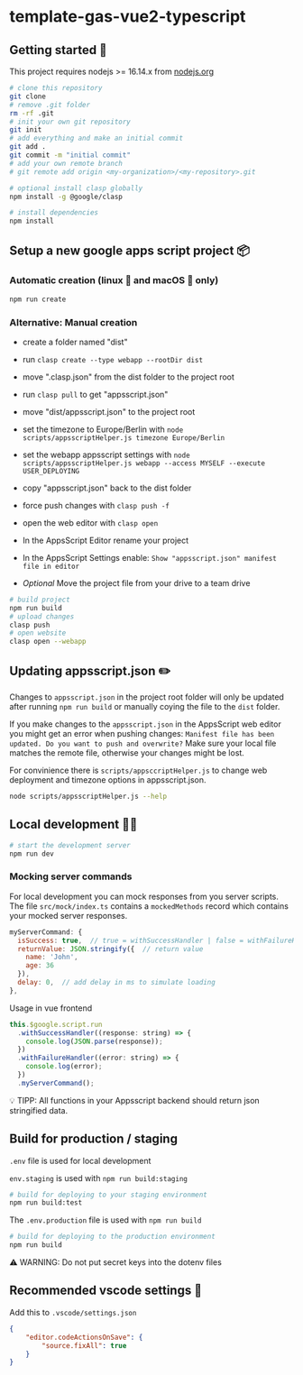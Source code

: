 # template-gas-vue2-typescript

## Getting started 🚀

This project requires nodejs >= 16.14.x from [nodejs.org](https://nodejs.org/en/)


``` bash
# clone this repository
git clone 
# remove .git folder
rm -rf .git
# init your own git repository
git init
# add everything and make an initial commit
git add .
git commit -m "initial commit"
# add your own remote branch
# git remote add origin <my-organization>/<my-repository>.git

# optional install clasp globally
npm install -g @google/clasp

# install dependencies
npm install
```

## Setup a new google apps script project 📦

### Automatic creation (linux 🐧 and macOS 🍎 only)
```bash
npm run create
```

### Alternative: Manual creation
- create a folder named "dist"
- run `clasp create --type webapp --rootDir dist`
- move ".clasp.json" from the dist folder to the project root
- run `clasp pull` to get "appsscript.json"
- move "dist/appsscript.json" to the project root
- set the timezone to Europe/Berlin with `node scripts/appsscriptHelper.js timezone Europe/Berlin`
- set the webapp appsscript settings with `node scripts/appsscriptHelper.js webapp --access MYSELF --execute USER_DEPLOYING`
- copy "appsscript.json" back to the dist folder
- force push changes with `clasp push -f`
- open the web editor with `clasp open`

- In the AppsScript Editor rename your project
- In the AppsScript Settings enable: `Show "appsscript.json" manifest file in editor`
- *Optional* Move the project file from your drive to a team drive

```bash
# build project
npm run build
# upload changes
clasp push
# open website
clasp open --webapp
```

## Updating appsscript.json ✏️

Changes to `appsscript.json` in the project root folder will only be updated after running `npm run build` or manually coying the file to the `dist` folder.

If you make changes to the `appsscript.json` in the AppsScript web editor you might get an error when pushing changes: 
`Manifest file has been updated. Do you want to push and overwrite?`
Make sure your local file matches the remote file, otherwise your changes might be lost.

For convinience there is `scripts/appsccriptHelper.js` to change web deployment and timezone options in appsscript.json.
```bash
node scripts/appsscriptHelper.js --help
```

## Local development 🧑‍💻

```bash
# start the development server
npm run dev
```

### Mocking server commands

For local development you can mock responses from you server scripts.
The file `src/mock/index.ts` contains a `mockedMethods` record which contains your mocked server responses.

```js
myServerCommand: {
  isSuccess: true,  // true = withSuccessHandler | false = withFailureHandler
  returnValue: JSON.stringify({  // return value
    name: 'John',
    age: 36
  }),
  delay: 0,  // add delay in ms to simulate loading
},
```

Usage in vue frontend
```js
this.$google.script.run
  .withSuccessHandler((response: string) => {
    console.log(JSON.parse(response));
  })
  .withFailureHandler((error: string) => {
    console.log(error);
  })
  .myServerCommand();
```

💡 TIPP: All functions in your Appsscript backend should return json stringified data.  

## Build for production / staging

`.env` file is used for local development

`env.staging` is used with `npm run build:staging`
``` bash
# build for deploying to your staging environment
npm run build:test
```

The `.env.production` file is used with `npm run build`
``` bash
# build for deploying to the production environment
npm run build
```

⚠️ WARNING: Do not put secret keys into the dotenv files

## Recommended vscode settings 🔧

Add this to `.vscode/settings.json`

```json
{
    "editor.codeActionsOnSave": {
        "source.fixAll": true
    }
}
```
